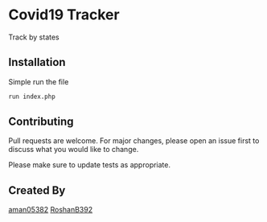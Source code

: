# Covid19 Tracker

Track by states

## Installation

Simple run the file

```bash
run index.php
```

## Contributing
Pull requests are welcome. For major changes, please open an issue first to discuss what you would like to change.

Please make sure to update tests as appropriate.

## Created By
[aman05382](https://github.com/aman05382) [RoshanB392](https://github.com/RoshanB392)
